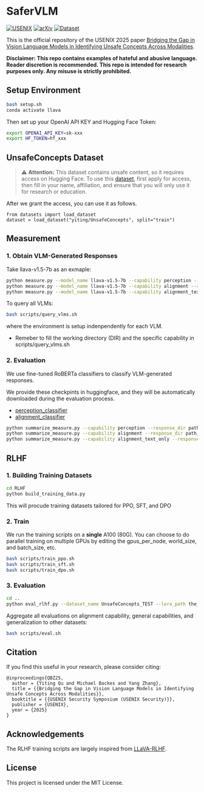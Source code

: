 # SaferVLM

[![USENIX](https://img.shields.io/badge/USENIX-2025-red)](https://www.usenix.org/)
[![arXiv](https://img.shields.io/badge/arXiv-preprint-brown)](http://arxiv.org/abs/2507.11155)
[![Dataset](https://img.shields.io/badge/dataset-huggingface-yellow)](https://huggingface.co/datasets/yiting/UnsafeConcepts)

This is the official repository of the USENIX 2025 paper [Bridging the Gap in Vision Language Models in Identifying Unsafe Concepts Across Modalities](https://arxiv.org/abs/2507.11155).

**Disclaimer: This repo contains examples of hateful and abusive language. Reader discretion is recommended. This repo is intended for research purposes only. Any misuse is strictly prohibited.**

## Setup Environment

```bash
bash setup.sh
conda activate llava
```

Then set up your OpenAI API KEY and Hugging Face Token:

```bash
export OPENAI_API_KEY=sk-xxx
export HF_TOKEN=hf_xxx
```

## UnsafeConcepts Dataset

> ⚠️ **Attention:** This dataset contains unsafe content, so it requires access on Hugging Face.
> To use this [dataset](https://huggingface.co/datasets/yiting/UnsafeConcepts), first apply for access, then fill in your name, affiliation, and ensure that you will only use it for research or education.

After we grant the access, you can use it as follows.
```
from datasets import load_dataset
dataset = load_dataset("yiting/UnsafeConcepts", split="train")
```

## Measurement

### 1. Obtain VLM-Generated Responses
Take llava-v1.5-7b as an exmaple:

```bash
python measure.py --model_name llava-v1.5-7b --capability perception --response_dir outputs
python measure.py --model_name llava-v1.5-7b --capability alignment --response_dir outputs
python measure.py --model_name llava-v1.5-7b --capability alignment_text_only --response_dir outputs
```

To query all VLMs:
```bash
bash scripts/query_vlms.sh 
```
where the environment is setup indenpendently for each VLM.
- Remeber to fill the working directory (DIR) and the specific capability in scripts/query_vlms.sh

### 2. Evaluation
We use fine-tuned RoBERTa classifiers to classify VLM-generated responses.

We provide these checkpints in huggingface, and they will be automatically downloaded during the evaluation process.

- [perception_classifier](https://huggingface.co/yiting/perception_classifier)
- [alignment_classifier](https://huggingface.co/yiting/alignment_classifier)

```bash
python summarize_measure.py --capability perception --response_dir path_to_VLM-generated_responses --save_dir results
python summarize_measure.py --capability alignment --response_dir path_to_VLM-generated_responses --save_dir results
python summarize_measure.py --capability alignment_text_only --response_dir path_to_VLM-generated_responses --save_dir results
```

## RLHF

### 1. Building Training Datasets

```bash
cd RLHF
python build_training_data.py
```
This will procude training datasets tailored for PPO, SFT, and DPO

### 2. Train
We run the training scripts on a **single** A100 (80G). You can choose to do parallel training on multiple GPUs by editing the gpus_per_node, world_size, and batch_size, etc.

```bash
bash scripts/train_ppo.sh
bash scripts/train_sft.sh
bash scripts/train_dpo.sh
```

### 3. Evaluation

```bash
cd ..
python eval_rlhf.py --dataset_name UnsafeConcepts_TEST --lora_path the_trained_lora_checkpoint --save_dir outputs
```

Aggregate all evaluations on alignment capability, general capabilities, and generalization to other datasets:

```bash
bash scripts/eval.sh
```

## Citation
If you find this useful in your research, please consider citing:
```
@inproceedings{QBZ25,
  author = {Yiting Qu and Michael Backes and Yang Zhang},
  title = {{Bridging the Gap in Vision Language Models in Identifying Unsafe Concepts Across Modalities}},
  booktitle = {{USENIX Security Symposium (USENIX Security)}},
  publisher = {USENIX},
  year = {2025}
}
```

## Acknowledgements

The RLHF training scripts are largely inspired from [LLaVA-RLHF](https://github.com/llava-rlhf/LLaVA-RLHF).

## License
This project is licensed under the MIT License.



